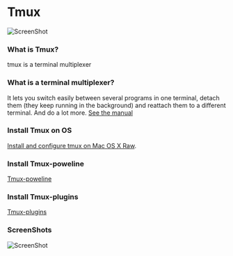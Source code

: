 # Tmux

![ScreenShot](https://cdn.dribbble.com/users/2008/screenshots/2057601/tmux-dribbble_1x.png)
### What is Tmux?
tmux is a terminal multiplexer

### What is a terminal multiplexer?
It lets you switch easily between several programs in one terminal, detach them (they keep running in the background) and reattach them to a different terminal. And do a lot more. [See the manual](http://www.openbsd.org/cgi-bin/man.cgi?query=tmux&sektion=1)

### Install Tmux on OS 
[Install and configure tmux on Mac OS X Raw](https://gist.github.com/simme/1297707 "Title").

### Install Tmux-poweline
[Tmux-poweline](https://github.com/erikw/tmux-powerline)

### Install Tmux-plugins
[Tmux-plugins](https://github.com/tmux-plugins/tpm)


### ScreenShots
![ScreenShot](http://i62.tinypic.com/2affs6q.png)

